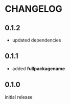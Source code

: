 # CHANGELOG

## 0.1.2

* updated dependencies

## 0.1.1

* added **fullpackagename**

## 0.1.0

initial release
